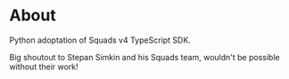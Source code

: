 # About
Python adoptation of Squads v4 TypeScript SDK.

Big shoutout to Stepan Simkin and his Squads team, wouldn't be possible without their work!